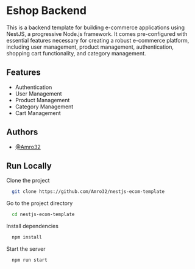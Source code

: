 
# Eshop Backend

This is a backend template for building e-commerce applications using NestJS, a progressive Node.js framework. It comes pre-configured with essential features necessary for creating a robust e-commerce platform, including user management, product management, authentication, shopping cart functionality, and category management.
## Features

- Authentication
- User Management
- Product Management
- Category Management
- Cart Management


## Authors

- [@Amro32](https://www.github.com/Amro32)


## Run Locally

Clone the project

```bash
  git clone https://github.com/Amro32/nestjs-ecom-template
```

Go to the project directory

```bash
  cd nestjs-ecom-template
```

Install dependencies

```bash
  npm install
```

Start the server

```bash
  npm run start
```

